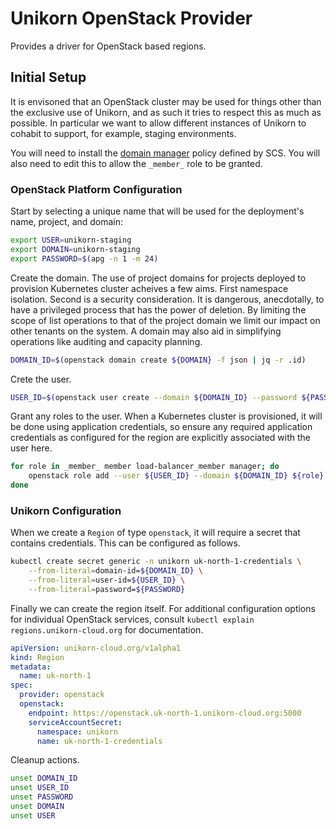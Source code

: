 # Unikorn OpenStack Provider

Provides a driver for OpenStack based regions.

## Initial Setup

It is envisoned that an OpenStack cluster may be used for things other than the exclusive use of Unikorn, and as such it tries to respect this as much as possible.
In particular we want to allow different instances of Unikorn to cohabit to support, for example, staging environments.

You will need to install the [domain manager](https://docs.scs.community/standards/scs-0302-v1-domain-manager-role/) policy defined by SCS.
You will also need to edit this to allow the `_member_` role to be granted.

### OpenStack Platform Configuration

Start by selecting a unique name that will be used for the deployment's name, project, and domain:

```bash
export USER=unikorn-staging
export DOMAIN=unikorn-staging
export PASSWORD=$(apg -n 1 -m 24)
```

Create the domain.
The use of project domains for projects deployed to provision Kubernetes cluster acheives a few aims.
First namespace isolation.
Second is a security consideration.
It is dangerous, anecdotally, to have a privileged process that has the power of deletion.
By limiting the scope of list operations to that of the project domain we limit our impact on other tenants on the system.
A domain may also aid in simplifying operations like auditing and capacity planning.

```bash
DOMAIN_ID=$(openstack domain create ${DOMAIN} -f json | jq -r .id)
```

Crete the user.

```bash
USER_ID=$(openstack user create --domain ${DOMAIN_ID} --password ${PASSWORD} ${USER} -f json | jq -r .id)
```

Grant any roles to the user.
When a Kubernetes cluster is provisioned, it will be done using application credentials, so ensure any required application credentials as configured for the region are explicitly associated with the user here.

```bash
for role in _member_ member load-balancer_member manager; do
	openstack role add --user ${USER_ID} --domain ${DOMAIN_ID} ${role}
done
```

### Unikorn Configuration

When we create a `Region` of type `openstack`, it will require a secret that contains credentials.
This can be configured as follows.

```bash
kubectl create secret generic -n unikorn uk-north-1-credentials \
	--from-literal=domain-id=${DOMAIN_ID} \
	--from-literal=user-id=${USER_ID} \
	--from-literal=password=${PASSWORD}
```

Finally we can create the region itself.
For additional configuration options for individual OpenStack services, consult `kubectl explain regions.unikorn-cloud.org` for documentation.

```yaml
apiVersion: unikorn-cloud.org/v1alpha1
kind: Region
metadata:
  name: uk-north-1
spec:
  provider: openstack
  openstack:
    endpoint: https://openstack.uk-north-1.unikorn-cloud.org:5000
    serviceAccountSecret:
      namespace: unikorn
      name: uk-north-1-credentials
```

Cleanup actions.

```bash
unset DOMAIN_ID
unset USER_ID
unset PASSWORD
unset DOMAIN
unset USER
```
